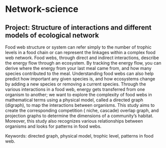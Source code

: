 # Network-science

## Project: Structure of interactions and different models of ecological network
Food web structure or system can refer simply to the number of trophic levels in a food chain or can represent the linkages within a complex food web network. Food webs, through direct and indirect interactions, describe the energy flow through an ecosystem. By tracking the energy flow, you can derive where the energy from your last meal came from, and how many species contributed to the meal. Understanding food webs can also help predict how important any given species is, and how ecosystems change by adding a new species or removing a current species. Through the various interactions in a food web, energy gets transferred from one organism to another; we want to explore the complexity of food webs in mathematical terms using a physical model, called a directed graph (digraph), to map the interactions between organisms. This study aims to create the corresponding competition ( niche, cascade) overlap graph, and projection graphs to determine the dimensions of a community’s habitat. Moreover, this study also recognizes various relationships between organisms and looks for patterns in food webs. 

Keywords: directed graph, physical model, trophic level, patterns in food web. 
